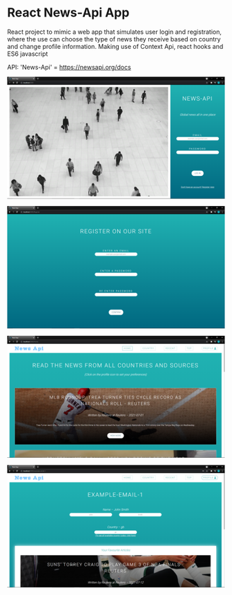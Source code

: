 # React News-Api App

React project to mimic a web app that simulates user login and registration, where the use can choose the type of news they receive based on country and change profile information. Making use of Context Api, react hooks and ES6 javascript

API: 'News-Api' = https://newsapi.org/docs

![Alt text](./src/Res/login.png?raw=true "Log In Screen")

![Alt text](./src/Res/register.png?raw=true "Registration Screen")

![Alt text](./src/Res/home.png?raw=true "Home Screen")

![Alt text](./src/Res/profile.png?raw=true "Profile Screen")